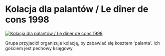 Kolacja dla palantów / Le dîner de cons 1998 
=============
[![Kolacja dla palantów / Le dîner de cons 1998 ](http://vidos.pl/images/player.gif)](http://vidos.pl/kolacja-dla-palantow-le-dner-de-cons-1998)

 Grupa przyjaciół organizuje kolację, by zabawiać się kosztem 'palanta'. Ich gościem jest pechowy księgowy.
